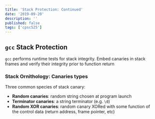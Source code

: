 ```yaml
---
title: 'Stack Protection: Continued'
date: '2019-09-20'
description: ''
published: false
tags: ['cpsc525']
---
```


## `gcc` Stack Protection

`gcc` performs runtime tests for stack integrity. Embed canaries in stack frames and verify their integrity prior to function return

### Stack Ornithology: Canaries types

Three common species of stack canary:

- **Random canaries**: random string chosen at program launch
- **Terminator canaries**: a string terminator (e.g. `\0`)
- **Random XOR canaries**: random canary XORed with some function of the control data (return address, frame pointer, etc)

<!--
#TODO: Finish GS cookie stuff
-->
